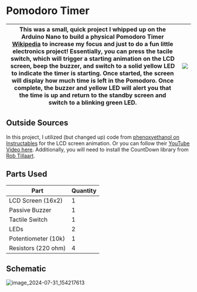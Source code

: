 # Pomodoro Timer
|This was a small, quick project I whipped up on the Arduino Nano to build a physical Pomodoro Timer [Wikipedia](https://en.wikipedia.org/wiki/Pomodoro_Technique) to increase my focus and just to do a fun little electronics project! Essentially, you can press the tacile switch, which will trigger a starting animation on the LCD screen, beep the buzzer, and switch to a solid yellow LED to indicate the timer is starting. Once started, the screen will display how much time is left in the Pomodoro. Once complete, the buzzer and yellow LED will alert you that the time is up and return to the standby screen and switch to a blinking green LED. | <img src=https://github.com/user-attachments/assets/e3aec559-6733-4e56-8947-ccb84cb1dfb6> |
|---|---|

## Outside Sources
In this project, I utilized (but changed up) code from [phenoxyethanol on Instructables](https://www.instructables.com/Simple-Progress-Bar-for-Arduino-and-LCD/) for the LCD screen animation. Or you can follow their [YouTube Video here](https://www.youtube.com/watch?v=PkcyvoncWcw). Additionally, you will need to install the CountDown library from [Rob Tillaart](https://github.com/RobTillaart/CountDown).

## Parts Used
|     Part      |   Quantity    |
| ------------- | ------------- |
| LCD Screen (16x2) |     1     |
| Passive Buzzer |     1        |
| Tactile Switch |     1        |
|     LEDs       |     2        |
| Potentiometer (10k) |     1   |
| Resistors (220 ohm)|     4    |

## Schematic
![image_2024-07-31_154217613](https://github.com/user-attachments/assets/afd917fc-f667-40e2-a526-4a86cf7d2591)
